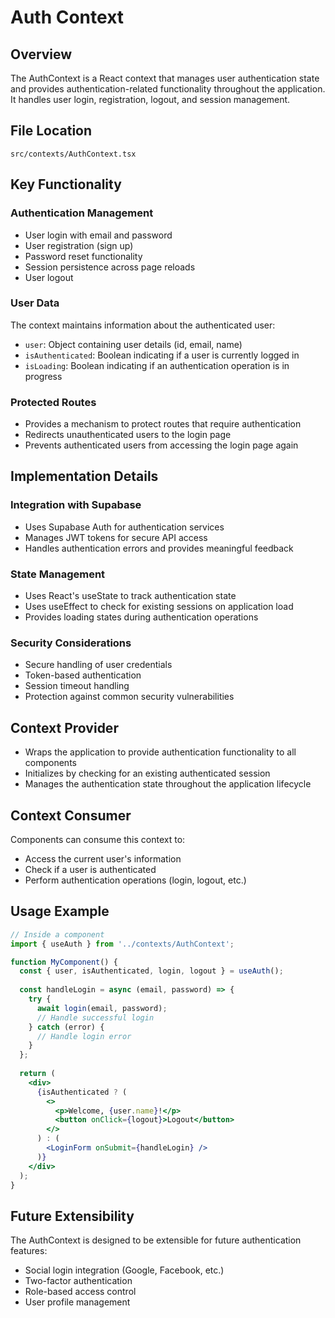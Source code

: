 # Auth Context

## Overview
The AuthContext is a React context that manages user authentication state and provides authentication-related functionality throughout the application. It handles user login, registration, logout, and session management.

## File Location
`src/contexts/AuthContext.tsx`

## Key Functionality

### Authentication Management
- User login with email and password
- User registration (sign up)
- Password reset functionality
- Session persistence across page reloads
- User logout

### User Data
The context maintains information about the authenticated user:
- `user`: Object containing user details (id, email, name)
- `isAuthenticated`: Boolean indicating if a user is currently logged in
- `isLoading`: Boolean indicating if an authentication operation is in progress

### Protected Routes
- Provides a mechanism to protect routes that require authentication
- Redirects unauthenticated users to the login page
- Prevents authenticated users from accessing the login page again

## Implementation Details

### Integration with Supabase
- Uses Supabase Auth for authentication services
- Manages JWT tokens for secure API access
- Handles authentication errors and provides meaningful feedback

### State Management
- Uses React's useState to track authentication state
- Uses useEffect to check for existing sessions on application load
- Provides loading states during authentication operations

### Security Considerations
- Secure handling of user credentials
- Token-based authentication
- Session timeout handling
- Protection against common security vulnerabilities

## Context Provider
- Wraps the application to provide authentication functionality to all components
- Initializes by checking for an existing authenticated session
- Manages the authentication state throughout the application lifecycle

## Context Consumer
Components can consume this context to:
- Access the current user's information
- Check if a user is authenticated
- Perform authentication operations (login, logout, etc.)

## Usage Example

```jsx
// Inside a component
import { useAuth } from '../contexts/AuthContext';

function MyComponent() {
  const { user, isAuthenticated, login, logout } = useAuth();
  
  const handleLogin = async (email, password) => {
    try {
      await login(email, password);
      // Handle successful login
    } catch (error) {
      // Handle login error
    }
  };
  
  return (
    <div>
      {isAuthenticated ? (
        <>
          <p>Welcome, {user.name}!</p>
          <button onClick={logout}>Logout</button>
        </>
      ) : (
        <LoginForm onSubmit={handleLogin} />
      )}
    </div>
  );
}
```

## Future Extensibility
The AuthContext is designed to be extensible for future authentication features:
- Social login integration (Google, Facebook, etc.)
- Two-factor authentication
- Role-based access control
- User profile management
